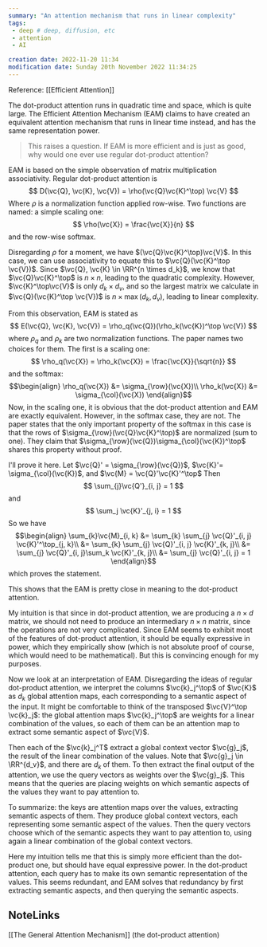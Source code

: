 ```yaml
---
summary: "An attention mechanism that runs in linear complexity"
tags: 
 - deep # deep, diffusion, etc
 - attention
 - AI

creation date: 2022-11-20 11:34
modification date: Sunday 20th November 2022 11:34:25
---
```

Reference: [[Efficient Attention]]

The dot-product attention runs in quadratic time and space, which is quite large. The Efficient Attention Mechanism  (EAM) claims to have created an equivalent attention mechanism that runs in linear time instead, and has the same representation power. 

> This raises a question. If EAM is more efficient and is just as good, why would one ever use regular dot-product attention?

EAM is based on the simple observation of matrix multiplication associativity. Regular dot-product attention is
$$
D(\vc{Q}, \vc{K}, \vc{V}) = \rho(\vc{Q}\vc{K}^\top) \vc{V}
$$
Where $\rho$ is a normalization function applied row-wise. Two functions are named: a simple scaling one:
$$
\rho(\vc{X}) = \frac{\vc{X}}{n}
$$
and the row-wise softmax. 

Disregarding $\rho$ for a moment, we have $(\vc{Q}\vc{K}^\top)\vc{V}$. In this case, we can use associativity to equate this to $\vc{Q}(\vc{K}^\top \vc{V})$. Since $\vc{Q}, \vc{K} \in \RR^{n \times d_k}$, we know that $\vc{Q}\vc{K}^\top$ is $n\times n$, leading to the quadratic complexity. However, $\vc{K}^\top\vc{V}$ is only $d_k\times d_v$, and so the largest matrix we calculate in $\vc{Q}(\vc{K}^\top \vc{V})$ is $n\times \max(d_k, d_v)$, leading to linear complexity. 

From this observation, EAM is stated as
$$
E(\vc{Q}, \vc{K}, \vc{V}) = \rho_q(\vc{Q})(\rho_k(\vc{K})^\top \vc{V})
$$
where $\rho_q$ and $\rho_k$ are two normalization functions. The paper names two choices for them. The first is a scaling one:
$$
\rho_q(\vc{X}) = \rho_k(\vc{X}) = \frac{\vc{X}}{\sqrt{n}}
$$
and the softmax:
$$\begin{align}
\rho_q(\vc{X}) &= \sigma_{\row}(\vc{X})\\
\rho_k(\vc{X}) &= \sigma_{\col}(\vc{X})
\end{align}$$
Now, in the scaling one, it is obvious that the dot-product attention and EAM are exactly equivalent. However, in the softmax case, they are not. The paper states that the only important property of the softmax in this case is that the rows of $\sigma_{\row}(\vc{Q}\vc{K}^\top)$ are normalized (sum to one). They claim that $\sigma_{\row}(\vc{Q})\sigma_{\col}(\vc{K})^\top$ shares this property without proof. 

I'll prove it here. Let $\vc{Q}' = \sigma_{\row}(\vc{Q})$,  $\vc{K}'= \sigma_{\col}(\vc{K})$, and $\vc{M} = \vc{Q}'\vc{K}'^\top$ Then 
$$
\sum_{j}\vc{Q'}_{i, j} = 1
$$
and 
$$
\sum_j \vc{K}'_{j, i} = 1
$$
So we have
$$\begin{align}
\sum_{k}\vc{M}_{i, k} &= \sum_{k} \sum_{j} \vc{Q}'_{i, j} \vc{K}'^\top_{j, k}\\
&= \sum_{k} \sum_{j} \vc{Q}'_{i, j} \vc{K}'_{k, j}\\
&= \sum_{j} \vc{Q}'_{i, j}\sum_k \vc{K}'_{k, j}\\
&= \sum_{j} \vc{Q}'_{i, j} = 1
\end{align}$$
which proves the statement. 

This shows that the EAM is pretty close in meaning to the dot-product attention. 

My intuition is that since in dot-product attention, we are producing a $n \times d$ matrix, we should not need to produce an intermediary $n \times n$ matrix, since the operations are not very complicated. Since EAM seems to exhibit most of the features of dot-product attention, it should be equally expressive in power, which they empirically show (which is not absolute proof of course, which would need to be mathematical). But this is convincing enough for my purposes. 

Now we look at an interpretation of EAM. Disregarding the ideas of regular dot-product attention, we interpret the columns $\vc{k}_j^\top$ of $\vc{K}$ as $d_k$  global attention maps, each corresponding to a semantic aspect of the input. It might be comfortable to think of the transposed $\vc{V}^\top \vc{k}_j$: the global attention maps $\vc{k}_j^\top$ are weights for a linear combination of the values, so each of them can be an attention map to extract some semantic aspect of $\vc{V}$. 

Then each of the $\vc{k}_j^T$ extract a global context vector $\vc{g}_j$, the result of the linear combination of the values. Note that $\vc{g}_j \in \RR^{d_v}$, and there are $d_k$ of them. To then extract the final output of the attention, we use the query vectors as weights over the $\vc{g}_j$. This means that the queries are placing weights on which semantic aspects of the values they want to pay attention to. 

To summarize: the keys are attention maps over the values, extracting semantic aspects of them. They produce global context vectors, each representing some semantic aspect of the values. Then the query vectors choose which of the semantic aspects they want to pay attention to, using again a linear combination of the global context vectors. 

Here my intuition tells me that this is simply more efficient than the dot-product one, but should have equal expressive power. In the dot-product attention, each query has to make its own semantic representation of the values. This seems redundant, and EAM solves that redundancy by first extracting semantic aspects, and then querying the semantic aspects.

## NoteLinks
[[The General Attention Mechanism]] (the dot-product attention)
